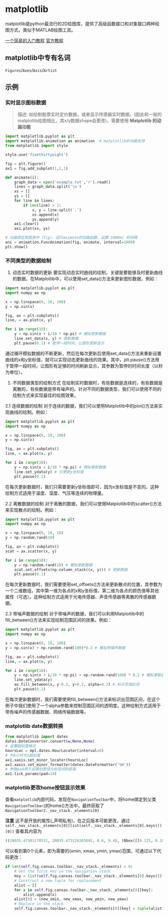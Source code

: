# matplotlib
matplotlib是python最流行的2D绘图库，提供了高级函数接口和对象接口两种绘图方式，类似于MATLAB绘图工具。

[一个简易的入门教程](https://wizardforcel.gitbooks.io/matplotlib-intro-tut/content/matplotlib/16.html)
[官方教程](https://matplotlib.org/stable/users/explain/quick_start.html)

## matplotlib中专有名词
`Figures`/`Axes`/`Axis`/`Artist`

## 示例

### 实时显示图标数据

> 描述: 如绘制股票实时定价数据，或者显示传感器实时数据。(因此和一般的matplotlib绘图相比，其x/y数据shape会更改)。需要使用 **Matplotlib 的动画功能**

```python
import matplotlib.pyplot as plt
import matplotlib.animation as animation  # matplotlib的动画支持
from matplotlib import style

style.use('fivethirtyeight')

fig = plt.figure()
ax1 = fig.add_subplot(1,1,1)

def animate(i):
    graph_data = open('example.txt','r').read()
    lines = graph_data.split('\n')
    xs = []
    ys = []
    for line in lines:
        if len(line) > 1:
            x, y = line.split(',')
            xs.append(x)
            ys.append(y)
    ax1.clear()
    ax1.plot(xs, ys)

# 动画绑定到图表中（fig），运行animate的动画函数，设置 1000ms 的间隔
ani = animation.FuncAnimation(fig, animate, interval=1000)
plt.show()

```

### 不同类型的数据绘制

1. 动态实时数据的更新
要实现动态实时曲线的绘制，关键是要能够及时更新曲线的数据。在Matplotlib中，可以使用set_data()方法来更新图形数据，例如：
```python
import matplotlib.pyplot as plt
import numpy as np

x = np.linspace(0, 10, 100)
y = np.sin(x)

fig, ax = plt.subplots()
line, = ax.plot(x, y)

for i in range(10):
    y = np.sin(x + i/10 * np.pi) # 模拟更新数据
    line.set_data(x, y) # 更新数据
    plt.pause(0.1) # 暂停一段时间，让图形更新显示
```
通过循环模拟数据的不断更新，然后在每次更新后使用set_data()方法来重新设置曲线的x和y坐标值，就可以实现动态更新曲线的效果。其中，plt.pause()方法用于暂停一段时间，让图形有足够的时间刷新显示，其参数为暂停的时间长度（以秒为单位）。

1. 不同数据类型的绘制方式
在绘制实时数据时，有些数据是连续的，有些数据是离散的，有些数据是带有噪声的。针对不同的数据类型，我们可以使用不同的绘制方式来实现最佳的绘图效果。


2.1 连续数据的绘制
对于连续的数据，我们可以使用Matplotlib中的plot()方法来实现曲线的绘制。例如：
```PYTHON
import matplotlib.pyplot as plt
import numpy as np

x = np.linspace(0, 10, 100)
y = np.sin(x)

fig, ax = plt.subplots()
line, = ax.plot(x, y)

for i in range(10):
    y = np.sin(x + i/10 * np.pi) # 模拟更新数据
    line.set_ydata(y) # 只更新y坐标值
    plt.pause(0.1)
```
在每次更新数据时，我们只需要更新y坐标值即可，因为x坐标值是不变的。这种绘制方式适用于温度、湿度、气压等连续的物理量。

2.2 离散数据的绘制
对于离散的数据，我们可以使用Matplotlib中的scatter()方法来实现散点的绘制。例如：
```python
import matplotlib.pyplot as plt
import numpy as np

x = np.linspace(0, 10, 10)
y = np.random.rand(10)

fig, ax = plt.subplots()
scat = ax.scatter(x, y)

for i in range(10):
    y = np.random.rand(10) # 模拟更新数据
    scat.set_offsets(np.column_stack((x, y))) # 更新数据
    plt.pause(0.1)
```
在每次更新数据时，我们需要使用set_offsets()方法来更新散点的位置，其参数为一个二维数组，其中第一维为各点的x和y坐标值，第二维为各点的颜色值等其他属性（可选）。这种绘制方式适用于光电传感器、声音传感器等离散的传感器数据。

2.3 带噪声数据的绘制
对于带噪声的数据，我们可以利用Matplotlib中的fill_between()方法来实现绘制范围区间的效果。例如：
```python
import matplotlib.pyplot as plt
import numpy as np

x = np.linspace(0, 10, 100)
y = np.sin(x) + np.random.rand(100)*0.2 # 模拟带噪声数据

fig, ax = plt.subplots()
line, = ax.plot(x, y)

for i in range(10):
    y = np.sin(x + i/10 * np.pi) + np.random.rand(100) * 0.2 # 模拟更新数据
    line.set_ydata(y)
    ax.fill_between(x, y-0.2, y+0.2, alpha=0.2) # 标示范围区间
    plt.pause(0.1)
```
在每次更新数据时，我们需要使用fill_between()方法来标识出范围区间，在这个例子中我们使用了一个alpha参数来控制范围区间的透明度。这种绘制方式适用于带有噪声的传感器数据、网络传输数据等。

### matplotlib date数据转换
```python
from matplotlib import dates 
dates.DateConverter.convert(w,None,None)
# 设置副刻度格式
hoursLoc = mpl.dates.HourLocator(interval=6) 
# 为6小时为1副刻度
ax1.xaxis.set_minor_locator(hoursLoc)
ax1.xaxis.set_minor_formatter(dates.DateFormatter('%H'))
# 参数pad用于设置刻度线与标签间的距离
ax1.tick_params(pad=10)
```

### matplotlib更改home按钮显示效果

查看`matplotlib`内部代码，发现在`NavigationToolbar`中，将home绑定到父类`NavigationToolbar2`的home()方法中，最终获取了 `NavigationToolbar2._nav_stack._elements[0]`

**注意** 这不是开放的属性(_声明私有)，在之后版本可能更改，通过 `self._nav_stack._elements[0][list(self._nav_stack._elements[0].keys())[0]]` 查看其内容为
```python
((20035.47301170531, 20035.473126263692, 0.6, 9.4), (Bbox([[0.125, 0.10999999999999999], [0.9, 0.88]]), Bbox([[0.125, 0.10999999999999999], [0.9, 0.88]])))
```

可以看到第0个元素，即为需要的(xmin, xmax, ymin, ymax)范围，可通过以下代码更改：
```python
if len(self.fig.canvas.toolbar._nav_stack._elements) > 0:
    # Get the first key in the navigation stack
    key = list(self.fig.canvas.toolbar._nav_stack._elements[0].keys())[0]
    # Construct a new tuple for replacement
    alist = []
    for x in self.fig.canvas.toolbar._nav_stack._elements[0][key]:
        alist.append(x)
    alist[0] = (new_xmin, new_xmax, new_ymin, new_ymax)
    # Replace in the stack
    self.fig.canvas.toolbar._nav_stack._elements[0][key] = tuple(alist)
```